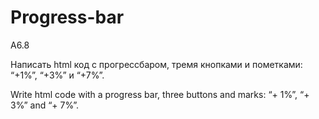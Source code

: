 # Progress-bar
A6.8

Написать html код с прогрессбаром, тремя кнопками и пометками: “+1%”, “+3%” и “+7%”.

Write html code with a progress bar, three buttons and marks: “+ 1%”, “+ 3%” and “+ 7%”.
